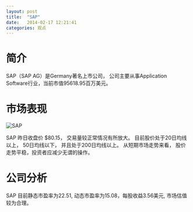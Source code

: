 ```yaml
---
layout: post
title:  "SAP"
date:   2014-02-17 12:21:41
categories: 观点
---
```


# 简介
SAP（SAP AG）是Germany著名上市公司，
公司主要从事Application Software行业，当前市值95618.95百万美元。

# 市场表现

![SAP](http://finviz.com/chart.ashx?t=SAP&ty=c&ta=1&p=d&s=l)

SAP 昨日收盘价 $80.15，
交易量较正常情况有所放大。
目前股价处于20日均线以上，
50日均线以下，
并且处于200日均线以上。
从短期市场走势来看，
股价走势平稳，投资者应减少无谓的操作。

# 公司分析
SAP 目前静态市盈率为22.51, 动态市盈率为15.08，每股收益3.56美元,
市场估值较为合理。
